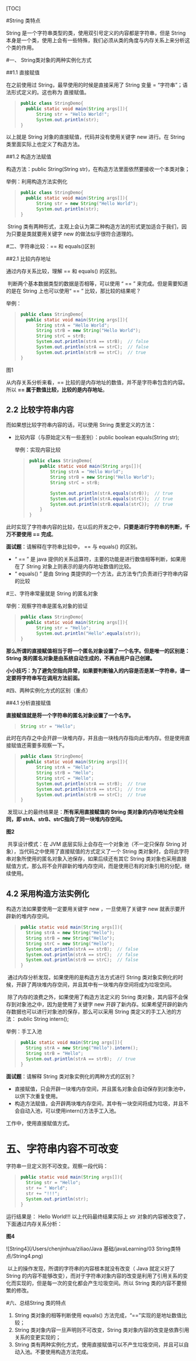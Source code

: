 [TOC]

#String 类特点

String 是一个字符串类型的类，使用双引号定义的内容都是字符串，但是 String 本身是一个类，使用上会有一些特殊，我们必须从类的角度与内存关系上来分析这个类的作用。

#一、 String类对象的两种实例化方式

##1.1 直接赋值

在之前使用过 String，最早使用的时候是直接采用了  String 变量 = “字符串”；语法形式定义的。这也称为 直接赋值。

>```java
>public class StringDemo{
>	public static void main(String args[]){
>		String str = "Hello World!";
>		System.out.println(str);
>}
>```

以上就是 String 对象的直接赋值，代码并没有使用关键字 new 进行。在 String 类里面实际上也定义了构造方法。

##1.2 构造方法赋值

构造方法：public String(String str)，在构造方法里面依然要接收一个本类对象；

举例：利用构造方法实例化

> ```java
> public class StringDemo{
> 	public static void main(String args[]){
> 		String str = new String("Hello World");
> 		System.out.println(str);
> }
> ```

​	String 类有两种形式，主观上会认为第二种构造方法的形式更加适合于我们，因为只要是类就要用关键字 new 的做法似乎很符合道理的。

#二、字符串比较：== 和 equals()区别

##2.1 比较内存地址

通过内存关系比较，理解 == 和 equals() 的区别。

​	判断两个基本数据类型的数据是否相等，可以使用 “ == ” 来完成。但是需要知道的是在 String 上也可以使用“ == ” 比较，那比较的结果呢？

举例：

> ```java
> public class StringDemo{
> 	public static void main(String args[]){
> 		String strA = "Hello World";
> 		String strB = new String("Hello World");
> 		String strC = strB;
> 		System.out.println(strA == strB);  // false
> 		System.out.println(strA == strC);  // false
> 		System.out.println(strB == strC);  // true
> }
> ```

图1

从内存关系分析来看，== 比较的是内存地址的数值，并不是字符串包含的内容。所以 **== 属于数值比较，比较的是内存地址**。

## 2.2 比较字符串内容

而如果想比较字符串内容的话，可以使用 String 类里定义的方法：

- 比较内容（与原始定义有一些差别）：public boolean equals(String str);

  举例：实现内容比较

  > ```java
  > public class StringDemo{
  > 	public static void main(String args[]){
  > 		String strA = "Hello World";
  > 		String strB = new String("Hello World");
  > 		String strC = strB;
  >
  > 		System.out.println(strA.equals(strB));  // true
  > 		System.out.println(strA.equals(strC));	// true
  > 		System.out.println(strB.equals(strC));	// true
  > 	}
  > }
  > ```

此时实现了字符串内容的比较，在以后的开发之中，**只要是进行字符串的判断，千万不要使用 == 完成**。



**面试题**：请解释在字符串比较中， == 与 equals() 的区别。

- “ == ” 是 java 提供的关系运算符，主要的功能是进行数值相等判断，如果用在了 String 对象上则表示的是内存地址数值的比较。
- “ equals() ” 是由 String 类提供的一个方法，此方法专门负责进行字符串内容的比较


#三、字符串常量就是 String 的匿名对象

举例：观察字符串是匿名对象的验证

> ```java
> public class StringDemo{
> 	public static void main(String args[]){
> 		String str = "Hello";
> 		System.out.println("Hello".equals(str)); 
> }
> ```

​	**那么所谓的直接赋值相当于将一个匿名对象设置了一个名字。但是唯一的区别是： String 类的匿名对象是由系统自动生成的，不再由用户自己创建。**

**小小技巧：为了避免空指向异常，如果要判断输入的内容是否是某一字符串，请一定要将字符串写在调用方法前面。**

#四、两种实例化方式的区别（重点）

##4.1 分析直接赋值

**直接赋值就是将一个字符串的匿名对象设置了一个名字。**

> ```java
> String str = "Hello";
> ```

此时在内存之中会开辟一块堆内存，并且由一块栈内存指向此堆内存。但是使用直接赋值还需要多观察一下。

> ```java
> public class StringDemo{
> 	public static void main(String args[]){
> 		String strA = "Hello";
> 		String strB = "Hello";
> 		String strC = "Hello";
> 		System.out.println(strA == strB);  // true
> 		System.out.println(strA == strC);  // true
> 		System.out.println(strB == strC);  // true
> }
> ```

​	发现以上的最终结果是：**所有采用直接赋值的 String 类对象的内存地址完全相同，即 strA、strB、strC指向了同一块堆内存空间。**

**图2**

​	共享设计模式：在 JVM 底层实际上会存在一个对象池（不一定只保存 String 对象），当代码之中使用了直接赋值的方式定义了一个 String 类对象时，会将此字符串对象所使用的匿名对象入池保存，如果后续还有其它 String 类对象也采用直接赋值方式，那么将不会开辟新的堆内存空间，而是使用已有的对象引用的分配，继续使用。

## 4.2 采用构造方法实例化

构造方法如果要使用一定要用关键字 new ，一旦使用了关键字 new 就表示要开辟新的堆内存空间。

> ```java
> public static void main(String args[]){
> 	String strA = new String("Hello");
> 	String strB = new String("Hello");
> 	String strC = new String("Hello");
> 	System.out.println(strA == strB);  // false
> 	System.out.println(strA == strC);  // false
> 	System.out.println(strB == strC);  // false
> }
> ```

​	通过内存分析发现，如果使用的是构造方法方式进行 String 类对象实例化的时候，开辟了两块堆内存空间，并且其中有一块堆内存空间将成为垃圾空间。	

​	除了内存的浪费之外，如果使用了构造方法定义的 String 类对象，其内容不会保存到对象池之中，因为是使用了关键字 new 开辟了新内存。如果希望开辟的新内存数据也可以进行对象池的保存，那么可以采用 String 类定义的手工入池的方法： public String intern();

举例：手工入池

> ```java
> public static void main(String args[]){
> 	String strA = new String("Hello").intern();
> 	String strB = "Hello";
> 	System.out.println(strA == strB);  // true
> }
> ```



**面试题**：请解释 String 类对象实例化的两种方式的区别？

- 直接赋值，只会开辟一块堆内存空间，并且匿名对象会自动保存到对象池中，以供下次重复使用。
- 构造方法赋值，会开辟两块堆内存空间，其中有一块空间将成为垃圾，并且不会自动入池，可以使用intern()方法手工入池。

工作中，使用直接赋值方式。



# 五、字符串内容不可改变

字符串一旦定义则不可改变。观察一段代码：

> ```java
> public static void main(String args[]){
> 	String str = "Hello";
> 	str += " World";
> 	str += "!!!";
> 	System.out.println(str);  
> }
> ```

运行结果是： Hello World!!! 以上代码最终结果实际上 str 对象的内容被改变了，下面通过内存关系分析：

**图4**

![String4](/Users/chenjinhua/ziliao/Java 基础/javaLearning/03 String类特点/String4.png)

​	以上的操作发现，所谓的字符串的内容根本就没有改变（ Java 就定义好了 String 的内容不能够改变），而对于字符串对象内容的改变是利用了引用关系的变化而实现的，但是每一次的变化都会产生垃圾空间。所以 String 类的内容不要频繁的修改。



#六、总结String 类的特点

1. String 类对象的相等判断使用 equals() 方法完成，“==”实现的是地址数值比较；
2. String 类对象内容一旦声明则不可改变，String 类对象内容的改变是依靠引用关系的变更实现的；
3. String 类有两种实例化方式，使用直接赋值可以不产生垃圾空间，并且可以自动入池。不要使用构造方法完成。
